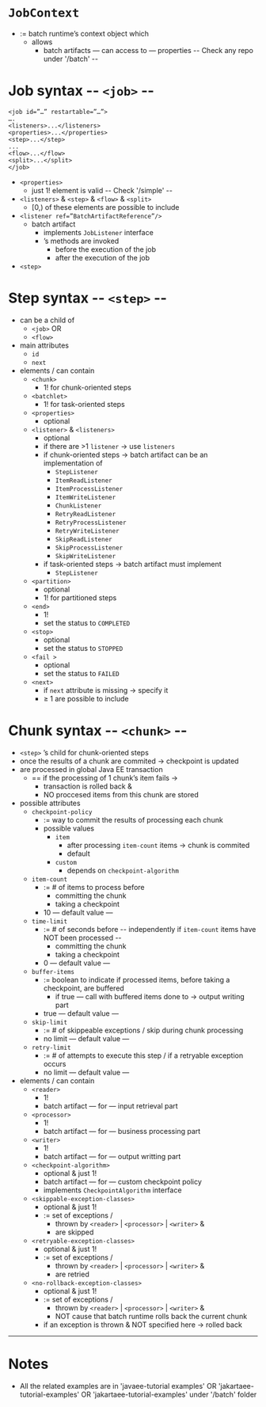 # `JobContext`
* := batch runtime’s context object which
  * allows
    * batch artifacts — can access to — properties       -- Check any repo under '/batch' --

# Job syntax -- `<job>` --
```
<job id=”…” restartable=”…”>
….
<listeners>...</listeners>
<properties>...</properties>
<step>...</step>
...
<flow>...</flow>
<split>...</split>
</job> 
```
* `<properties>`
  * just 1!  element is valid       -- Check '/simple' --
* `<listeners>` & `<step>` & `<flow>` & `<split>`
  * [0,) of these elements are possible to include
* `<listener ref=”BatchArtifactReference”/>`
  * batch artifact
    * implements `JobListener` interface
    * ’s methods are invoked
      * before the execution of the job
      * after the execution of the job
* `<step>`


# Step syntax -- `<step>` --
* can be a child of
  * `<job>` OR
  * `<flow>`
* main attributes
  * `id`
  * `next`
* elements / can contain
  * `<chunk>`
    * 1! for chunk-oriented steps
  * `<batchlet>`
    * 1! for task-oriented steps
  * `<properties>`
    * optional
  * `<listener>` & `<listeners>`
    * optional
    * if there are >1 `listener` → use `listeners`
    * if chunk-oriented steps → batch artifact can be an implementation of
      * `StepListener`
      * `ItemReadListener`
      * `ItemProcessListener`
      * `ItemWriteListener`
      * `ChunkListener`
      * `RetryReadListener`
      * `RetryProcessListener`
      * `RetryWriteListener`
      * `SkipReadListener`
      * `SkipProcessListener`
      * `SkipWriteListener`
    * if task-oriented steps → batch artifact must implement
      * `StepListener`
  * `<partition>`
    * optional
    * 1! for partitioned steps
  * `<end>`
    * 1!
    * set the status to `COMPLETED`
  * `<stop>`
    * optional
    * set the status to `STOPPED`
  * `<fail >`
    * optional
    * set the status to `FAILED`
  * `<next>`
    * if `next` attribute is missing → specify it
    * ≥ 1 are possible to include
   

# Chunk syntax -- `<chunk>` --
* `<step>` ’s child for chunk-oriented steps
* once the results of a chunk are commited → checkpoint is updated
* are processed in global Java EE transaction
  * == if the processing of 1 chunk’s item fails →
    * transaction is rolled back &
    * NO proccesed items from this chunk are stored
* possible attributes
  * `checkpoint-policy`
    * := way to commit the results of processing each chunk
    * possible values
      * `item`
        * after processing `item-count` items → chunk is commited
        * default
      * `custom`
        * depends on `checkpoint-algorithm`
  * `item-count`
    * := # of items to process before
      * committing the chunk
      * taking a checkpoint
    * 10 — default value —
  * `time-limit`
    * := # of seconds before  -- independently if `item-count` items have NOT been processed --
      * committing the chunk
      * taking a checkpoint
    * 0 — default value —
  * `buffer-items`
    * := boolean to indicate if processed items, before taking a checkpoint, are buffered
      * if true — call with buffered items done to → output writing part
    * true — default value —
  * `skip-limit`
    * := # of skippeable exceptions / skip during chunk processing
    * no limit — default value —
  * `retry-limit`
    * := # of attempts to execute this step / if a retryable exception occurs
    * no limit — default value —
* elements / can contain
  * `<reader>`
    * 1!
    * batch artifact — for — input retrieval part
  * `<processor>`
    * 1!
    * batch artifact — for — business processing part
  * `<writer>`
    * 1!
    * batch artifact — for — output writting part
  * `<checkpoint-algorithm>`
    * optional & just 1!
    * batch artifact — for — custom checkpoint policy
    * implements `CheckpointAlgorithm` interface
  * `<skippable-exception-classes>`
    * optional & just 1!
    * := set of exceptions /
      * thrown by `<reader>` | `<processor>` | `<writer>` &
      * are skipped
  * `<retryable-exception-classes>`
    * optional & just 1!
    * := set of exceptions /
      * thrown by `<reader>` | `<processor>` | `<writer>` &
      * are retried
  * `<no-rollback-exception-classes>`
    * optional & just 1!
    * := set of exceptions /
      * thrown by `<reader>` | `<processor>` | `<writer>` &
      * NOT cause that batch runtime rolls back the current chunk
    * if an exception is thrown & NOT specified here → rolled back
        
---

# Notes
* All the related examples are in 'javaee-tutorial examples' OR 'jakartaee-tutorial-examples' OR 'jakartaee-tutorial-examples' under '/batch' folder
